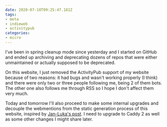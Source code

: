 ```yaml
---
date: 2020-07-18T09:25:47.181Z
tags:
- meta
- indieweb
- activitypub
categories:
- micro
---
```


I've been in spring cleanup mode since yesterday and I started on GitHub and ended up archiving and deprecating dozens of repos that were either unmaintained or actually supposed to be deprecated.

On this website, I just removed the ActivityPub support of my website because of two reasons: it had bugs and wasn't working properly (I think) and there were only two or three people following me, being 2 of them bots. The other one also follows me through RSS so I hope I don't affect them very much.

Today and tomorrow I'll also proceed to make some internal upgrades and decouple the webmentions from the static generation process of this website, inspired by [Jan-Luka's post](https://jlelse.blog/micro/2020/07/webmentiond/). I need to upgrade to Caddy 2 as well as some other changes I might share later.
